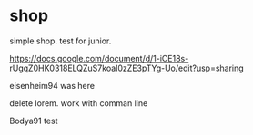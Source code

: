 # shop
simple shop. test for junior.

https://docs.google.com/document/d/1-iCE18s-rUgqZ0HK0318ELQZuS7koaI0zZE3pTYg-Uo/edit?usp=sharing

eisenheim94 was here

delete lorem. work with comman line

Bodya91 test